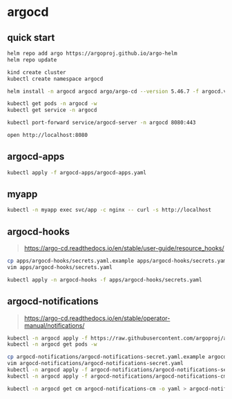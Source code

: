 # argocd

## quick start

```sh
helm repo add argo https://argoproj.github.io/argo-helm
helm repo update

kind create cluster
kubectl create namespace argocd

helm install -n argocd argocd argo/argo-cd --version 5.46.7 -f argocd.values.yaml

kubectl get pods -n argocd -w
kubectl get service -n argocd

kubectl port-forward service/argocd-server -n argocd 8080:443

open http://localhost:8080
```

## argocd-apps

```sh
kubectl apply -f argocd-apps/argocd-apps.yaml
```

## myapp

```sh
kubectl -n myapp exec svc/app -c nginx -- curl -s http://localhost
```

## argocd-hooks

> https://argo-cd.readthedocs.io/en/stable/user-guide/resource_hooks/

```sh
cp apps/argocd-hooks/secrets.yaml.example apps/argocd-hooks/secrets.yaml
vim apps/argocd-hooks/secrets.yaml

kubectl apply -n argocd-hooks -f apps/argocd-hooks/secrets.yaml
```

## argocd-notifications

> https://argo-cd.readthedocs.io/en/stable/operator-manual/notifications/

```sh
kubectl -n argocd apply -f https://raw.githubusercontent.com/argoproj/argo-cd/stable/notifications_catalog/install.yaml
kubectl -n argocd get pods -w

cp argocd-notifications/argocd-notifications-secret.yaml.example argocd-notifications/argocd-notifications-secret.yaml
vim argocd-notifications/argocd-notifications-secret.yaml
kubectl -n argocd apply -f argocd-notifications/argocd-notifications-secret.yaml
kubectl -n argocd apply -f argocd-notifications/argocd-notifications-cm.yaml

kubectl -n argocd get cm argocd-notifications-cm -o yaml > argocd-notifications/orig.yaml
```
